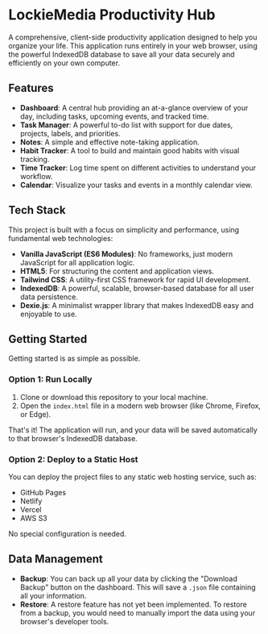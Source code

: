 # LockieMedia Productivity Hub

A comprehensive, client-side productivity application designed to help you organize your life. This application runs entirely in your web browser, using the powerful IndexedDB database to save all your data securely and efficiently on your own computer.

## Features

* **Dashboard**: A central hub providing an at-a-glance overview of your day, including tasks, upcoming events, and tracked time.
* **Task Manager**: A powerful to-do list with support for due dates, projects, labels, and priorities.
* **Notes**: A simple and effective note-taking application.
* **Habit Tracker**: A tool to build and maintain good habits with visual tracking.
* **Time Tracker**: Log time spent on different activities to understand your workflow.
* **Calendar**: Visualize your tasks and events in a monthly calendar view.

## Tech Stack

This project is built with a focus on simplicity and performance, using fundamental web technologies:

* **Vanilla JavaScript (ES6 Modules)**: No frameworks, just modern JavaScript for all application logic.
* **HTML5**: For structuring the content and application views.
* **Tailwind CSS**: A utility-first CSS framework for rapid UI development.
* **IndexedDB**: A powerful, scalable, browser-based database for all user data persistence.
* **Dexie.js**: A minimalist wrapper library that makes IndexedDB easy and enjoyable to use.

## Getting Started

Getting started is as simple as possible.

### Option 1: Run Locally

1.  Clone or download this repository to your local machine.
2.  Open the `index.html` file in a modern web browser (like Chrome, Firefox, or Edge).

That's it! The application will run, and your data will be saved automatically to that browser's IndexedDB database.

### Option 2: Deploy to a Static Host

You can deploy the project files to any static web hosting service, such as:

* GitHub Pages
* Netlify
* Vercel
* AWS S3

No special configuration is needed.

## Data Management

* **Backup**: You can back up all your data by clicking the "Download Backup" button on the dashboard. This will save a `.json` file containing all your information.
* **Restore**: A restore feature has not yet been implemented. To restore from a backup, you would need to manually import the data using your browser's developer tools.